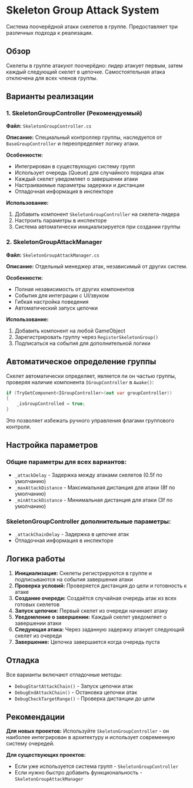 # Skeleton Group Attack System

Система поочерёдной атаки скелетов в группе. Предоставляет три различных подхода к реализации.

## Обзор

Скелеты в группе атакуют поочерёдно: лидер атакует первым, затем каждый следующий скелет в цепочке. Самостоятельная атака отключена для всех членов группы.

## Варианты реализации

### 1. SkeletonGroupController (Рекомендуемый)

**Файл:** `SkeletonGroupController.cs`

**Описание:** Специальный контроллер группы, наследуется от `BaseGroupController` и переопределяет логику атаки.

**Особенности:**
- Интегрирован в существующую систему групп
- Использует очередь (Queue) для случайного порядка атак
- Каждый скелет уведомляет о завершении атаки
- Настраиваемые параметры задержки и дистанции
- Отладочная информация в инспекторе

**Использование:**
1. Добавить компонент `SkeletonGroupController` на скелета-лидера
2. Настроить параметры в инспекторе
3. Система автоматически инициализируется при создании группы

### 2. SkeletonGroupAttackManager

**Файл:** `SkeletonGroupAttackManager.cs`

**Описание:** Отдельный менеджер атак, независимый от других систем.

**Особенности:**
- Полная независимость от других компонентов
- События для интеграции с UI/звуком
- Гибкая настройка поведения
- Автоматический запуск цепочки

**Использование:**
1. Добавить компонент на любой GameObject
2. Зарегистрировать группу через `RegisterSkeletonGroup()`
3. Подписаться на события для дополнительной логики

## Автоматическое определение группы

Скелет автоматически определяет, является ли он частью группы, проверяя наличие компонента `IGroupController` в `Awake()`:

```csharp
if (TryGetComponent<IGroupController>(out var groupController))
{
    _isGroupControlled = true;
}
```

Это позволяет избежать ручного управления флагами группового контроля.

## Настройка параметров

### Общие параметры для всех вариантов:
- `_attackDelay` - Задержка между атаками скелетов (0.5f по умолчанию)
- `_maxAttackDistance` - Максимальная дистанция для атаки (8f по умолчанию)
- `_minAttackDistance` - Минимальная дистанция для атаки (3f по умолчанию)

### SkeletonGroupController дополнительные параметры:
- `_attackChainDelay` - Задержка в цепочке атак
- Отладочная информация в инспекторе

## Логика работы

1. **Инициализация:** Скелеты регистрируются в группе и подписываются на события завершения атаки
2. **Проверка условий:** Проверяется дистанция до цели и готовность к атаке
3. **Создание очереди:** Создаётся случайная очередь атак из всех готовых скелетов
4. **Запуск цепочки:** Первый скелет из очереди начинает атаку
5. **Уведомление о завершении:** Каждый скелет уведомляет о завершении атаки
6. **Следующая атака:** Через заданную задержку атакует следующий скелет из очереди
7. **Завершение:** Цепочка завершается когда очередь пуста

## Отладка

Все варианты включают отладочные методы:
- `DebugStartAttackChain()` - Запуск цепочки атак
- `DebugEndAttackChain()` - Остановка цепочки атак
- `DebugCheckTargetRange()` - Проверка дистанции до цели

## Рекомендации

**Для новых проектов:** Используйте `SkeletonGroupController` - он наиболее интегрирован в архитектуру и использует современную систему очередей.

**Для существующих проектов:** 
- Если уже используется система групп - `SkeletonGroupController`
- Если нужно быстро добавить функциональность - `SkeletonGroupAttackManager`
